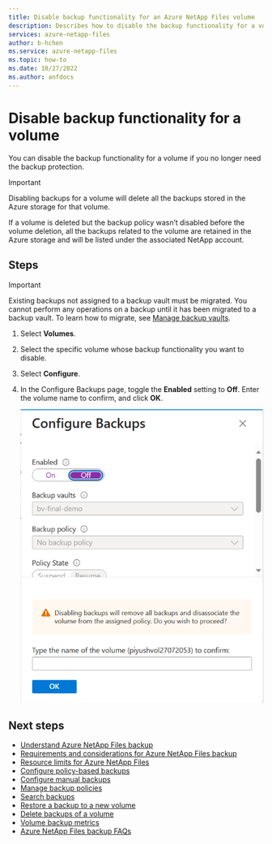 ```yaml
---
title: Disable backup functionality for an Azure NetApp Files volume  | Microsoft Docs
description: Describes how to disable the backup functionality for a volume that no longer needs backup protection.
services: azure-netapp-files
author: b-hchen
ms.service: azure-netapp-files
ms.topic: how-to
ms.date: 10/27/2022
ms.author: anfdocs
---
```

# Disable backup functionality for a volume 

You can disable the backup functionality for a volume if you no longer need the backup protection. 

> [!IMPORTANT]
> Disabling backups for a volume will delete all the backups stored in the Azure storage for that volume.

If a volume is deleted but the backup policy wasn’t disabled before the volume deletion, all the backups related to the volume are retained in the Azure storage and will be listed under the associated NetApp account. 

## Steps

>[!IMPORTANT]
>Existing backups not assigned to a backup vault must be migrated. You cannot perform any operations on a backup until it has been migrated to a backup vault. To learn how to migrate, see [Manage backup vaults](backup-vault-manage.md#migrate-backups-to-a-backup-vault).

1. Select **Volumes**.
2. Select the specific volume whose backup functionality you want to disable.
3. Select **Configure**.
4. In the Configure Backups page, toggle the **Enabled** setting to **Off**. Enter the volume name to confirm, and click **OK**.

    ![Screenshot that shows the Restore to with Configure Backups window with backup disabled.](./media/backup-disable/backup-configure-backups-disable.png)

## Next steps  

* [Understand Azure NetApp Files backup](backup-introduction.md)
* [Requirements and considerations for Azure NetApp Files backup](backup-requirements-considerations.md)
* [Resource limits for Azure NetApp Files](azure-netapp-files-resource-limits.md)
* [Configure policy-based backups](backup-configure-policy-based.md)
* [Configure manual backups](backup-configure-manual.md)
* [Manage backup policies](backup-manage-policies.md)
* [Search backups](backup-search.md)
* [Restore a backup to a new volume](backup-restore-new-volume.md)
* [Delete backups of a volume](backup-delete.md)
* [Volume backup metrics](azure-netapp-files-metrics.md#volume-backup-metrics)
* [Azure NetApp Files backup FAQs](faq-backup.md)
